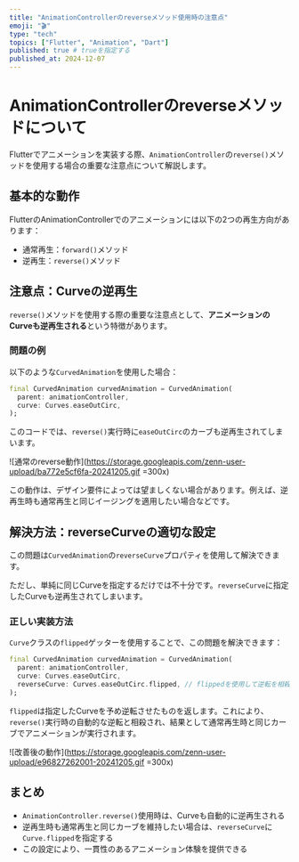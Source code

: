 ```yaml
---
title: "AnimationControllerのreverseメソッド使用時の注意点"
emoji: "🎬"
type: "tech"
topics: ["Flutter", "Animation", "Dart"]
published: true # trueを指定する
published_at: 2024-12-07
---
```


# AnimationControllerのreverseメソッドについて

Flutterでアニメーションを実装する際、`AnimationController`の`reverse()`メソッドを使用する場合の重要な注意点について解説します。

## 基本的な動作

FlutterのAnimationControllerでのアニメーションには以下の2つの再生方向があります：

- 通常再生：`forward()`メソッド
- 逆再生：`reverse()`メソッド

## 注意点：Curveの逆再生

`reverse()`メソッドを使用する際の重要な注意点として、**アニメーションのCurveも逆再生される**という特徴があります。

### 問題の例

以下のような`CurvedAnimation`を使用した場合：

```dart
final CurvedAnimation curvedAnimation = CurvedAnimation(
  parent: animationController,
  curve: Curves.easeOutCirc,
);
```

このコードでは、`reverse()`実行時に`easeOutCirc`のカーブも逆再生されてしまいます。

![通常のreverse動作](https://storage.googleapis.com/zenn-user-upload/ba772e5cf6fa-20241205.gif =300x)

この動作は、デザイン要件によっては望ましくない場合があります。例えば、逆再生時も通常再生と同じイージングを適用したい場合などです。

## 解決方法：reverseCurveの適切な設定

この問題は`CurvedAnimation`の`reverseCurve`プロパティを使用して解決できます。

ただし、単純に同じCurveを指定するだけでは不十分です。`reverseCurve`に指定したCurveも逆再生されてしまいます。

### 正しい実装方法

`Curve`クラスの`flipped`ゲッターを使用することで、この問題を解決できます：

```dart
final CurvedAnimation curvedAnimation = CurvedAnimation(
  parent: animationController,
  curve: Curves.easeOutCirc,
  reverseCurve: Curves.easeOutCirc.flipped, // flippedを使用して逆転を相殺
);
```

`flipped`は指定したCurveを予め逆転させたものを返します。これにより、`reverse()`実行時の自動的な逆転と相殺され、結果として通常再生時と同じカーブでアニメーションが実行されます。

![改善後の動作](https://storage.googleapis.com/zenn-user-upload/e96827262001-20241205.gif  =300x)

## まとめ

- `AnimationController.reverse()`使用時は、Curveも自動的に逆再生される
- 逆再生時も通常再生と同じカーブを維持したい場合は、`reverseCurve`に`Curve.flipped`を指定する
- この設定により、一貫性のあるアニメーション体験を提供できる
